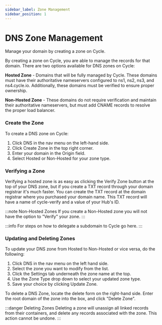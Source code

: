 ```yaml
---
sidebar_label: Zone Management
sidebar_position: 1
---
```


# DNS Zone Management
Manage your domain by creating a zone on Cycle.

By creating a zone on Cycle, you are able to manage the records for that domain. There are two options available for DNS zones on Cycle:

**Hosted Zone** - Domains that will be fully managed by Cycle. These domains must have their authoritative nameservers configured to ns1, ns2, ns3, and ns4.cycle.io. Additionally, these domains must be verified to ensure proper ownership.

**Non-Hosted Zone** - These domains do not require verification and maintain their authoritative nameservers, but must add CNAME records to resolve the proper load balancer.

### Create the Zone
To create a DNS zone on Cycle:

1. Click DNS in the nav menu on the left-hand side.
2. Click Create Zone in the top right corner.
3. Enter your domain in the Origin field.
4. Select Hosted or Non-Hosted for your zone type.

### Verifying a Zone


Verifying a hosted zone is as easy as clicking the Verify Zone button at the top of your DNS zone, but if you create a TXT record through your domain registrar it's much faster. You can create the TXT record at the domain registrar where you purchased your domain name. This TXT record will have a name of cycle-verify and a value of your Hub's ID.

:::note Non-Hosted Zones
If you create a Non-Hosted zone you will not have the option to "Verify" your zone.
:::

:::info
For steps on how to delegate a subdomain to Cycle go here.
:::

### Updating and Deleting Zones
To update your DNS zone from Hosted to Non-Hosted or vice versa, do the following:

1. Click DNS in the nav menu on the left hand side.
2. Select the zone you want to modify from the list.
3. Click the Settings tab underneath the zone name at the top.
4. Use the Zone Type drop down to select your updated zone type.
5. Save your choice by clicking Update Zone.

To delete a DNS Zone, locate the delete form on the right-hand side. Enter the root domain of the zone into the box, and click "Delete Zone".

:::danger Deleting Zones
Deleting a zone will unassign all linked records from their containers, and delete any records associated with the zone. This action cannot be undone.
:::